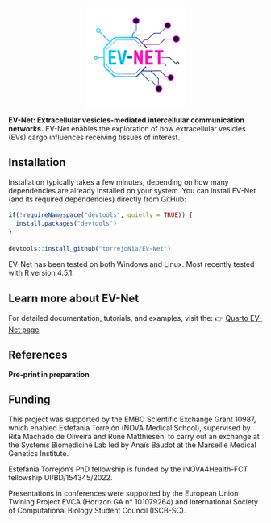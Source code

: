 
<!-- README.md is generated from README.Rmd. Please edit that file -->

<!-- github markdown built using
rmarkdown::render("README.Rmd",output_format = "md_document")
-->

<p align="center">
  <img src="man/figures/logo.png" width="200"/>
</p>

**EV-Net: Extracellular vesicles-mediated intercellular communication networks.** EV-Net enables the exploration of how extracellular vesicles (EVs) cargo influences receiving tissues of interest.

## Installation

Installation typically takes a few minutes, depending on how many dependencies are already installed on your system. You can install EV-Net (and its required dependencies) directly from GitHub:


``` r
if(!requireNamespace("devtools", quietly = TRUE)) {
  install.packages("devtools") 
}

devtools::install_github("torrejoNia/EV-Net")
```

EV-Net has been tested on both Windows and Linux.
Most recently tested with R version 4.5.1.

## Learn more about EV-Net

For detailed documentation, tutorials, and examples, visit the:
👉 [Quarto EV-Net page](https://quarto.com)

## References

**Pre-print in preparation**

## Funding 

This project was supported by the EMBO Scientific Exchange Grant 10987, which enabled Estefania Torrejón (NOVA Medical School), supervised by Rita Machado de Oliveira and Rune Matthiesen, to carry out an exchange at the Systems Biomedicine Lab led by Anaïs Baudot at the Marseille Medical Genetics Institute.

Estefania Torrejón’s PhD fellowship is funded by the iNOVA4Health-FCT fellowship UI/BD/154345/2022.

Presentations in conferences were supported by the European Union Twining Project EVCA (Horizon GA n° 101079264) and International Society of Computational Biology Student Council (ISCB-SC).

